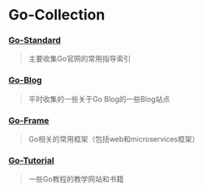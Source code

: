 # Go-Collection


### [Go-Standard](https://github.com/yuyongbo/Go-Standard/blob/master/Go-Standard.md)

> 主要收集Go官网的常用指导索引

### [Go-Blog](https://github.com/yuyongbo/Go-Standard/blob/master/Go-Blog.md)

> 平时收集的一些关于Go Blog的一些Blog站点

### [Go-Frame](https://github.com/yuyongbo/Go-Standard/blob/master/Go-Frame.md)

> Go相关的常用框架（包括web和microservices框架）

### [Go-Tutorial](https://github.com/yuyongbo/Go-Standard/blob/master/Go-Tutorial.md)

> 一些Go教程的教学网站和书籍
